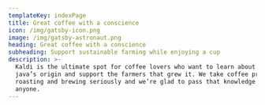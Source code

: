 ```yaml
---
templateKey: indexPage
title: Great coffee with a conscience
icon: /img/gatsby-icon.png
image: /img/gatsby-astronaut.png
heading: Great coffee with a conscience
subheading: Support sustainable farming while enjoying a cup
description: >-
  Kaldi is the ultimate spot for coffee lovers who want to learn about their
  java’s origin and support the farmers that grew it. We take coffee production,
  roasting and brewing seriously and we’re glad to pass that knowledge to
  anyone.
---
```


